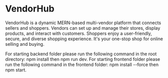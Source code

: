 # VendorHub
VendorHub is a dynamic MERN-based multi-vendor platform that connects sellers and shoppers. Vendors can set up and manage their stores, display products, and interact with customers. Shoppers enjoy a user-friendly, secure, and diverse shopping experience. It's your one-stop shop for online selling and buying.

For starting backend folder please run the following command in the root directory: npm install 
then npm run dev.
For starting frontend folder please run the following command in the frontend folder: npm install --force
then npm start.

